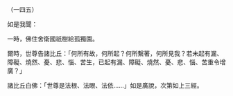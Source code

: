（一四五）

如是我聞：

一時，佛住舍衛國祇樹給孤獨園。

爾時，世尊告諸比丘：「何所有故，何所起？何所繫著，何所見我？若未起有漏、障礙、燒然、憂、悲、惱、苦生，已起有漏、障礙、燒然、憂、悲、惱、苦重令增廣？」

諸比丘白佛：「世尊是法根、法眼、法依……」如是廣說，次第如上三經。



